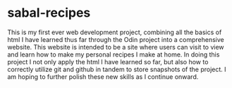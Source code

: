 # sabal-recipes
This is my first ever web development project, combining all the basics of html I have learned thus far through the Odin project into a comprehensive website.
This website is intended to be a site where users can visit to view and learn how to make my personal recipes I make at home.
In doing this project I not only apply the html I have learned so far, but also how to correctly utilize git and github in tandem to store snapshots of the project. I am hoping to further polish these new skills as I continue onward.